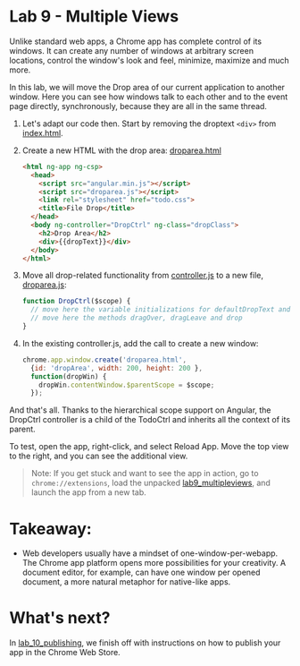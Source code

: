 # Lab 9 - Multiple Views

Unlike standard web apps, a Chrome app has complete control of its windows. It can create any number of windows at arbitrary screen locations, control the window's look and feel, minimize, maximize and much more.

In this lab, we will move the Drop area of our current application to another window. Here you can see how windows talk to each other and to the event page directly, synchronously, because they are all in the same thread.

1. Let's adapt our code then. Start by removing the droptext `<div>` from [index.html](https://github.com/GoogleChrome/chrome-app-codelab/blob/master/lab9_multipleviews/angularjs/index.html).

2. Create a new HTML with the drop area: [droparea.html](https://github.com/GoogleChrome/chrome-app-codelab/blob/master/lab9_multipleviews/angularjs/droparea.html)
    ```html
    <html ng-app ng-csp>
      <head>
        <script src="angular.min.js"></script>
        <script src="droparea.js"></script>
        <link rel="stylesheet" href="todo.css">
        <title>File Drop</title>
      </head>
      <body ng-controller="DropCtrl" ng-class="dropClass">
        <h2>Drop Area</h2>
        <div>{{dropText}}</div>
      </body>
    </html>    
    ```

3. Move all drop-related functionality from [controller.js](https://github.com/GoogleChrome/chrome-app-codelab/blob/master/lab9_multipleviews/angularjs/controller.js) to a new file, [droparea.js](https://github.com/GoogleChrome/chrome-app-codelab/blob/master/lab9_multipleviews/angularjs/droparea.js):
    ```js
    function DropCtrl($scope) {
      // move here the variable initializations for defaultDropText and $scope.dropText
      // move here the methods dragOver, dragLeave and drop
    }
    ```

4. In the existing controller.js, add the call to create a new window:
    ```js
    chrome.app.window.create('droparea.html',
      {id: 'dropArea', width: 200, height: 200 },
      function(dropWin) {
        dropWin.contentWindow.$parentScope = $scope; 
      });
    ```

And that's all. Thanks to the hierarchical scope support on Angular, the DropCtrl controller is a child of the TodoCtrl and inherits all the context of its parent.

To test, open the app, right-click, and select Reload App. Move the top view to the right, and you can see the additional view.

> Note: If you get stuck and want to see the app in action, go to `chrome://extensions`, load the unpacked [lab9_multipleviews](https://github.com/GoogleChrome/chrome-app-codelab/tree/master/lab9_multipleviews), and launch the app from a new tab.

# Takeaway:

* Web developers usually have a mindset of one-window-per-webapp.
The Chrome app platform opens more possibilities for your creativity.
A document editor, for example, can have one window per opened document, a more natural metaphor for native-like apps.

# What's next?

In [lab_10_publishing](https://github.com/GoogleChrome/chrome-app-codelab/tree/master/lab_10_publishing), we finish off with instructions on how to publish your app in the Chrome Web Store.
